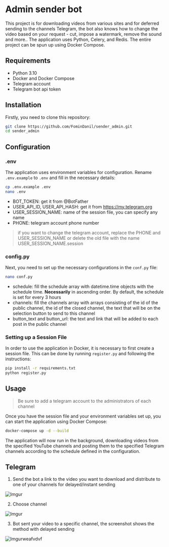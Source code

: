 # Admin sender bot

This project is for downloading videos from various sites and for deferred sending to the channels Telegram, the bot also knows how to change the video based on your request - cut, impose a watermark, remove the sound and more.. The application uses Python, Celery, and Redis. The entire project can be spun up using Docker Compose. 

## Requirements
- Python 3.10
- Docker and Docker Compose
- Telegram account
- Telegram bot api token

## Installation

Firstly, you need to clone this repository:

```bash
git clone https://github.com/FominDanil/sender_admin.git
cd sender_admin
```

## Configuration
### .env
The application uses environment variables for configuration. Rename `.env.example` to `.env` and fill in the necessary details:

```bash
cp .env.example .env
nano .env
```

- BOT_TOKEN: get it from @BotFather
- USER_API_ID, USER_API_HASH: get it from https://my.telegram.org
- USER_SESSION_NAME: name of the session file, you can specify any name
- PHONE: telegram account phone number

>if you want to change the telegram account, replace the PHONE and USER_SESSION_NAME or delete the old file with the name USER_SESSION_NAME.session

### config.py
Next, you need to set up the necessary configurations in the `conf.py` file:

```bash
nano conf.py
```

- schedule: fill the schedule array with datetime.time objects with the schedule time. **Necessarily** in ascending order. By default, the schedule is set for every 3 hours
- channels: fill the channels array with arrays consisting of the id of the public channel, the id of the closed channel, the text that will be on the selection button to send to this channel
- button_text and button_url: the text and link that will be added to each post in the public channel

### Setting up a Session File

In order to use the application in Docker, it is necessary to first create a session file. This can be done by running `register.py` and following the instructions:

```bash
pip install -r requirements.txt
python register.py
```

## Usage

>Be sure to add a telegram account to the administrators of each channel

Once you have the session file and your environment variables set up, you can start the application using Docker Compose:

```bash
docker-compose up -d --build
```

The application will now run in the background, downloading videos from the specified YouTube channels and posting them to the specified Telegram channels according to the schedule defined in the configuration.

## Telegram 
1. Send the bot a link to the video you want to download and distribute to one of your channels for delayed/instant sending

![Imgur](https://imgur.com/B8hAAZy.png)

2. Choose channel

![Imgur](https://imgur.com/JROvqDb.png)

3. Bot sent your video to a specific channel, the screenshot shows the method with delayed sending


![Imgur](https://imgur.com/j9hGUaP.png)weafvdvf